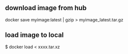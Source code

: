 ## download image from hub
docker save myimage:latest | gzip > myimage_latest.tar.gz

## load image to local
$ docker load < xxxx.tar.xz
